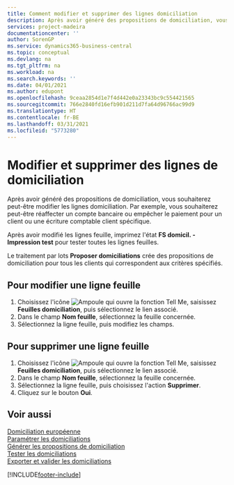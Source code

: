 ```yaml
---
title: Comment modifier et supprimer des lignes domiciliation
description: Après avoir généré des propositions de domiciliation, vous souhaiterez peut-être modifier les lignes domiciliation. Par exemple, vous souhaiterez peut-être réaffecter un compte bancaire ou empêcher le paiement pour un client ou une écriture comptable client spécifique.
services: project-madeira
documentationcenter: ''
author: SorenGP
ms.service: dynamics365-business-central
ms.topic: conceptual
ms.devlang: na
ms.tgt_pltfrm: na
ms.workload: na
ms.search.keywords: ''
ms.date: 04/01/2021
ms.author: edupont
ms.openlocfilehash: 9ceaa2854d1e7f4d442e0a23343bc9c554421565
ms.sourcegitcommit: 766e2840fd16efb901d211d7fa64d96766ac99d9
ms.translationtype: HT
ms.contentlocale: fr-BE
ms.lasthandoff: 03/31/2021
ms.locfileid: "5773280"
---
```

# <a name="edit-and-delete-domiciliation-lines"></a>Modifier et supprimer des lignes de domiciliation
Après avoir généré des propositions de domiciliation, vous souhaiterez peut-être modifier les lignes domiciliation. Par exemple, vous souhaiterez peut-être réaffecter un compte bancaire ou empêcher le paiement pour un client ou une écriture comptable client spécifique.  

Après avoir modifié les lignes feuille, imprimez l'état **FS domicil. - Impression test** pour tester toutes les lignes feuilles.  

Le traitement par lots **Proposer domiciliations** crée des propositions de domiciliation pour tous les clients qui correspondent aux critères spécifiés.  

## <a name="to-edit-a-journal-line"></a>Pour modifier une ligne feuille  

1.  Choisissez l'icône ![Ampoule qui ouvre la fonction Tell Me](../../media/ui-search/search_small.png "Dites-moi ce que vous voulez faire"), saisissez **Feuilles domiciliation**, puis sélectionnez le lien associé.  
2.  Dans le champ **Nom feuille**, sélectionnez la feuille concernée.  
3.  Sélectionnez la ligne feuille, puis modifiez les champs.  

## <a name="to-delete-a-journal-line"></a>Pour supprimer une ligne feuille  

1.  Choisissez l'icône ![Ampoule qui ouvre la fonction Tell Me](../../media/ui-search/search_small.png "Dites-moi ce que vous voulez faire"), saisissez **Feuilles domiciliation**, puis sélectionnez le lien associé.  
2.  Dans le champ **Nom feuille**, sélectionnez la feuille concernée.  
3.  Sélectionnez la ligne feuille, puis choisissez l'action **Supprimer**.  
4.  Cliquez sur le bouton **Oui**.  

## <a name="see-also"></a>Voir aussi  
 [Domiciliation européenne](direct-debit-using-domiciliation.md)   
 [Paramétrer les domiciliations](how-to-set-up-domiciliations.md)   
 [Générer les propositions de domiciliation](how-to-generate-domiciliation-suggestions.md)   
 [Tester les domiciliations](how-to-test-domiciliations.md)   
 [Exporter et valider les domiciliations](how-to-export-and-post-domiciliations.md)


[!INCLUDE[footer-include](../../includes/footer-banner.md)]